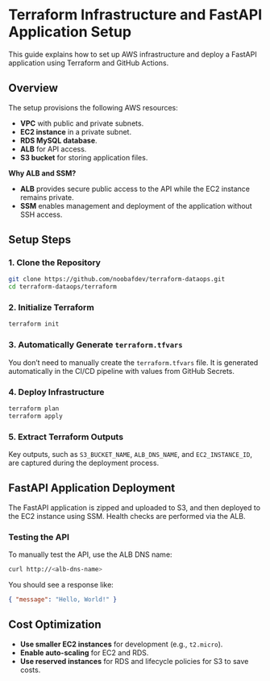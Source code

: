 
# Terraform Infrastructure and FastAPI Application Setup

This guide explains how to set up AWS infrastructure and deploy a FastAPI application using Terraform and GitHub Actions.

## Overview

The setup provisions the following AWS resources:
- **VPC** with public and private subnets.
- **EC2 instance** in a private subnet.
- **RDS MySQL database**.
- **ALB** for API access.
- **S3 bucket** for storing application files.

**Why ALB and SSM?**
- **ALB** provides secure public access to the API while the EC2 instance remains private.
- **SSM** enables management and deployment of the application without SSH access.

## Setup Steps

### 1. Clone the Repository
```bash
git clone https://github.com/noobafdev/terraform-dataops.git
cd terraform-dataops/terraform
```

### 2. Initialize Terraform
```bash
terraform init
```

### 3. Automatically Generate `terraform.tfvars`
You don’t need to manually create the `terraform.tfvars` file. It is generated automatically in the CI/CD pipeline with values from GitHub Secrets.

### 4. Deploy Infrastructure
```bash
terraform plan
terraform apply
```

### 5. Extract Terraform Outputs
Key outputs, such as `S3_BUCKET_NAME`, `ALB_DNS_NAME`, and `EC2_INSTANCE_ID`, are captured during the deployment process.

## FastAPI Application Deployment

The FastAPI application is zipped and uploaded to S3, and then deployed to the EC2 instance using SSM. Health checks are performed via the ALB.

### Testing the API
To manually test the API, use the ALB DNS name:
```bash
curl http://<alb-dns-name>
```
You should see a response like:
```json
{ "message": "Hello, World!" }
```

## Cost Optimization

- **Use smaller EC2 instances** for development (e.g., `t2.micro`).
- **Enable auto-scaling** for EC2 and RDS.
- **Use reserved instances** for RDS and lifecycle policies for S3 to save costs.